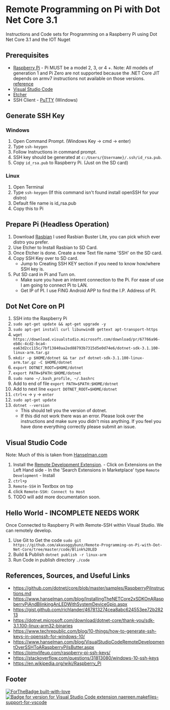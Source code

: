 # Remote Programming on Pi with Dot Net Core 3.1
Instructions and Code sets for Programming on a Raspberry Pi using Dot Net Core 3.1 and the IOT Nuget

## Prerequisites
- [Raspberry Pi](https://www.raspberrypi.org)
       - Pi MUST be a model 2, 3, or 4 +. 
        Note: All models of generation 1 and Pi Zero are not supported because the .NET Core JIT depends on armv7 instructions not available on those versions. [reference](https://github.com/dotnet/core/blob/master/samples/RaspberryPiInstructions.md)
- [Visual Studio Code](https://code.visualstudio.com/download) 
- [Etcher](https://www.balena.io/etcher/)
- SSH Client
       - [PuTTY](https://www.chiark.greenend.org.uk/~sgtatham/putty/latest.html) (Windows)

## Generate SSH Key
### Windows
1. Open Command Prompt. (Windows Key -> cmd -> enter)
2. Type `ssh-keygen`
3. Follow Instructions in command prompt.
4. SSH key should be generated at `c:/Users/{Username}/.ssh/id_rsa.pub`. 
5. Copy `id_rsa.pub` to Raspberry Pi. (Just on the SD card)

### Linux
1. Open Terminal
2. Type `ssh-keygen`  (If this command isn't found install openSSH for your distro)
3. Default file name is id_rsa.pub
4. Copy this to Pi

## Prepare Pi (Headless Operation)
1. Download [Rasbian](https://www.raspberrypi.org/downloads/raspbian/) I used Rasbian Buster Lite, you can pick which ever distro you prefer.
2. Use Etcher to Install Rasbian to SD Card.
3. Once Etcher is done. Create a new Text file name 'SSH' on the SD card.
4. Copy SSH Key over to SD card. 
    - Jump to Creating SSH KEY section if you need to know how/where SSH key is.
5. Put SD card in Pi and Turn on.
    - Make sure you have an interent connection to the Pi. For ease of use I am going to connect Pi to LAN.
    - Get IP of PI. I use FING Android APP to find the I.P. Address of PI.

## Dot Net Core on PI
1. SSH into the Raspberry Pi
2. `sudo apt-get update && apt-get upgrade -y`
3. `sudo apt-get install curl libunwind8 gettext apt-transport-https`
4. `wget https://download.visualstudio.microsoft.com/download/pr/67766a96-eb8c-4cd2-bca4-ea63d2cc115c/7bf13840aa2ed88793b7315d5e0d74e6/dotnet-sdk-3.1.100-linux-arm.tar.gz`
5. `mkdir -p $HOME/dotnet && tar zxf dotnet-sdk-3.1.100-linux-arm.tar.gz -C $HOME/dotnet`
6. `export DOTNET_ROOT=$HOME/dotnet`
7. `export PATH=$PATH:$HOME/dotnet`
8. `sudo nano ~/.bash_profile, ~/.bashrc` 
9. Add to end of file `export PATH=$PATH:$HOME/dotnet` 
10. Add to next line `export DOTNET_ROOT=$HOME/dotnet`
11. `ctrl+x` -> `y` -> `enter`
12. `sudo apt-get update`
13. `dotnet --version`
       - This should tell you the version of dotnet.
       - If this did not work there was an error. Please look over the instructions and make sure you didn't miss anything. If you feel you have done everything correctly please submit an issue.

## Visual Studio Code
Note: Much of this is taken from [Hanselman.com](https://www.hanselman.com/blog/VisualStudioCodeRemoteDevelopmentOverSSHToARaspberryPiIsButter.aspx)
1. Install the [Remote Development Extension](https://marketplace.visualstudio.com/items?itemName=ms-vscode-remote.vscode-remote-extensionpack).
       - Click on Extensions on the Left Hand side
       - In the 'Search Extensions in Marketplace' type `Remote Development`
       - Install
 2. `ctrl+p`
 3. `Remote-SSH` in Textbox on top
 4. click `Remote-SSH: Connect to Host`
 5. TODO will add more documentation soon.

## Hello World - INCOMPLETE NEEDS WORK
Once Connected to Raspberry Pi with Remote-SSH within Visual Studio. We can remotely develop.
1. Use Git to Get the code `sudo git https://github.com/akasoggybunz/Remote-Programming-on-Pi-with-Dot-Net-Core/tree/master/code/Blink%20LED`
2. Build & Publish `dotnet publish -r linux-arm`
3. Run Code in publish directory `./code`



## References, Sources, and Useful Links
- https://github.com/dotnet/core/blob/master/samples/RaspberryPiInstructions.md
- https://www.hanselman.com/blog/InstallingTheNETCore2xSDKOnARaspberryPiAndBlinkingAnLEDWithSystemDeviceGpio.aspx
- https://gist.github.com/richlander/467813274cea8abc624553ee72b28213
- https://dotnet.microsoft.com/download/dotnet-core/thank-you/sdk-3.1.100-linux-arm32-binaries
- https://www.techrepublic.com/blog/10-things/how-to-generate-ssh-keys-in-openssh-for-windows-10/
- https://www.hanselman.com/blog/VisualStudioCodeRemoteDevelopmentOverSSHToARaspberryPiIsButter.aspx
- https://pimylifeup.com/raspberry-pi-ssh-keys/ 
- https://stackoverflow.com/questions/31813080/windows-10-ssh-keys
- https://en.wikipedia.org/wiki/Raspberry_Pi

## Footer
[![ForTheBadge built-with-love](http://ForTheBadge.com/images/badges/built-with-love.svg)](https://GitHub.com/akasoggybunz/)
[![Badge for version for Visual Studio Code extension naereen.makefiles-support-for-vscode](https://vsmarketplacebadge.apphb.com/version/naereen.makefiles-support-for-vscode.svg)](https://marketplace.visualstudio.com/items?itemName=naereen.makefiles-support-for-vscode)

